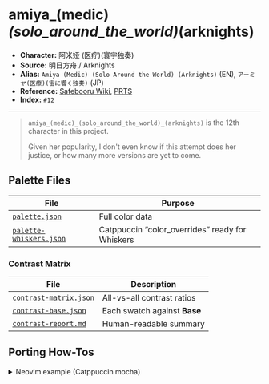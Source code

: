 # amiya_(medic)_(solo_around_the_world)_(arknights)

- **Character:** 阿米娅 (医疗)(寰宇独奏)
- **Source:** 明日方舟 / Arknights
- **Alias:** `Amiya (Medic) (Solo Around the World) (Arknights)` (EN), `アーミヤ(医療)(宙に響く独奏)` (JP)
- **Reference:** [Safebooru Wiki](<https://safebooru.donmai.us/wiki_pages/amiya_(medic)_(solo_around_the_world)_(arknights)>), [PRTS](https://prts.wiki/w/%E9%98%BF%E7%B1%B3%E5%A8%85(%E5%8C%BB%E7%96%97))
- **Index:** `#12`

---

> `amiya_(medic)_(solo_around_the_world)_(arknights)` is the 12th character in this project.
>
> Given her popularity, I don't even know if this attempt does her justice, or how many more versions are yet to come.

## Palette Files

| File                                               | Purpose                                         |
| -------------------------------------------------- | ----------------------------------------------- |
| [`palette.json`](./palette.json)                   | Full color data                                 |
| [`palette-whiskers.json`](./palette-whiskers.json) | Catppuccin “color_overrides” ready for Whiskers |

### Contrast Matrix

| File                                                         | Description                  |
| ------------------------------------------------------------ | ---------------------------- |
| [`contrast-matrix.json`](./contrast/contrast-matrix.json) | All-vs-all contrast ratios   |
| [`contrast-base.json`](./contrast/contrast-base.json)     | Each swatch against **Base** |
| [`contrast-report.md`](./contrast/contrast-report.md)     | Human-readable summary       |

<!-- 
TODO: Add reference artwork section when screenshot environment is available

## Reference Artwork

A picture (or two) used for color sampling.

![sample](./assets/sample.png) 
-->

## Porting How-Tos

<details>
<summary>Neovim example (Catppuccin mocha)</summary>

```lua
require("catppuccin").setup {
    color_overrides = {
        mocha = {
        rosewater= "#f2d5cf",
        flamingo = "#dcafa6",
        pink     = "#e5b8c3",
        mauve    = "#7363aa",
        red      = "#d78579",
        maroon   = "#a06e5c",
        peach    = "#e5b484",
        yellow   = "#e5c76b",
        green    = "#88b39a",
        teal     = "#88c1b7",
        sky      = "#a6c2d6",
        sapphire = "#5583c1",
        blue     = "#84a0c6",
        lavender = "#8d9ad5",
        text     = "#fbfaf9",
        subtext0 = "#daccbf",
        subtext1 = "#e9e3dc",
        base     = "#212136",
        mantle   = "#171725",
        crust    = "#11111c",
        surface0 = "#2c2c48",
        surface1 = "#3b3b62",
        surface2 = "#4b4b7b",
        overlay0 = "#5a5a94",
        overlay1 = "#7070a7",
        overlay2 = "#8d8db9",
        },
    }
}
```

</details>